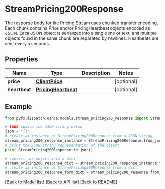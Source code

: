 # StreamPricing200Response

The response body for the Pricing Stream uses chunked transfer encoding.  Each chunk contains Price and/or PricingHeartbeat objects encoded as JSON.  Each JSON object is serialized into a single line of text, and multiple objects found in the same chunk are separated by newlines. Heartbeats are sent every 5 seconds.

## Properties
Name | Type | Description | Notes
------------ | ------------- | ------------- | -------------
**price** | [**ClientPrice**](ClientPrice.md) |  | [optional] 
**heartbeat** | [**PricingHeartbeat**](PricingHeartbeat.md) |  | [optional] 

## Example

```python
from pyfx.dispatch.oanda.models.stream_pricing200_response import StreamPricing200Response

# TODO update the JSON string below
json = "{}"
# create an instance of StreamPricing200Response from a JSON string
stream_pricing200_response_instance = StreamPricing200Response.from_json(json)
# print the JSON string representation of the object
print StreamPricing200Response.to_json()

# convert the object into a dict
stream_pricing200_response_dict = stream_pricing200_response_instance.to_dict()
# create an instance of StreamPricing200Response from a dict
stream_pricing200_response_form_dict = stream_pricing200_response.from_dict(stream_pricing200_response_dict)
```
[[Back to Model list]](../README.md#documentation-for-models) [[Back to API list]](../README.md#documentation-for-api-endpoints) [[Back to README]](../README.md)


